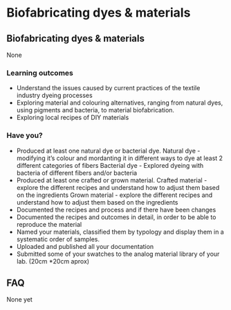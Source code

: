 # Biofabricating dyes & materials

## Biofabricating dyes & materials

None
### Learning outcomes

* Understand the issues caused by current practices of the textile industry dyeing processes
* Exploring material and colouring alternatives, ranging from natural dyes, using pigments and bacteria, to material biofabrication.
* Exploring local recipes of DIY materials

### Have you?

* Produced at least one natural dye or bacterial dye. Natural dye - modifying it’s colour and mordanting it in different ways to dye at least 2 different categories of fibers Bacterial dye - Explored dyeing with bacteria of different fibers and/or bacteria
* Produced at least one crafted or grown material. Crafted material - explore the different recipes and understand how to adjust them based on the ingredients Grown material - explore the different recipes and understand how to adjust them based on the ingredients
* Documented the recipes and process and if there have been changes
* Documented the recipes and outcomes in detail, in order to be able to reproduce the material
* Named your materials, classified them by typology and display them in a systematic order of samples.
* Uploaded and published all your documentation
* Submitted some of your swatches to the analog material library of your lab. (20cm *20cm aprox)

## FAQ

None yet
